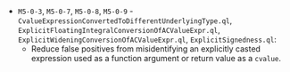  - `M5-0-3`, `M5-0-7`, `M5-0-8`, `M5-0-9` - `CvalueExpressionConvertedToDifferentUnderlyingType.ql`, `ExplicitFloatingIntegralConversionOfACValueExpr.ql`, `ExplicitWideningConversionOfACValueExpr.ql`, `ExplicitSignedness.ql`:
   - Reduce false positives from misidentifying an explicitly casted expression used as a function argument or return value as a `cvalue`.
